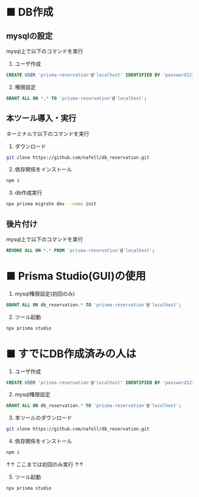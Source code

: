 # ■ DB作成

## mysqlの設定
mysql上で以下のコマンドを実行
1. ユーザ作成
```sql
CREATE USER 'prisma-reservation'@'localhost' IDENTIFIED BY 'password12345678';
```
2. 権限設定
```sql
GRANT ALL ON *.* TO 'prisma-reservation'@'localhost';
```

## 本ツール導入・実行
ターミナルで以下のコマンドを実行  

1. ダウンロード
```bash
git clone https://github.com/nafell/db_reservation.git
```

2. 依存関係をインストール
```bash
npm i
```

3. db作成実行
```bash
npx prisma migrate dev --name init
```

## 後片付け
mysql上で以下のコマンドを実行
```sql
REVOKE ALL ON *.* FROM 'prisma-reservation'@'localhost';
```

# ■ Prisma Studio(GUI)の使用
1. mysql権限設定(初回のみ)
```sql
GRANT ALL ON db_reservation.* TO 'prisma-reservation'@'localhost';
```
2. ツール起動
```bash
npx prisma studio
```

# ■ すでにDB作成済みの人は
1. ユーザ作成
```sql
CREATE USER 'prisma-reservation'@'localhost' IDENTIFIED BY 'password12345678';
```
2. mysql権限設定
```sql
GRANT ALL ON db_reservation.* TO 'prisma-reservation'@'localhost';
```
3. 本ツールのダウンロード
```bash
git clone https://github.com/nafell/db_reservation.git
```
4. 依存関係をインストール
```bash
npm i
```
↑↑ ここまでは初回のみ実行 ↑↑  

5. ツール起動
```bash
npx prisma studio
```